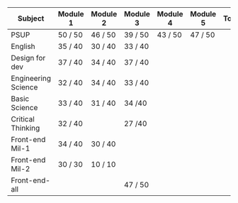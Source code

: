 
| Subject             | Module 1 | Module 2 | Module 3 | Module 4 | Module 5 | Total | Percentage |
| ------------------- | -------- | -------- | -------- | -------- | -------- | ----- | ---------- |
| PSUP                | 50 / 50  | 46 / 50  | 39 / 50  | 43 / 50  | 47 / 50  |       |            |
| English             | 35 / 40  | 30 / 40  | 33 / 40  |          |          |       |            |
| Design for dev      | 37 / 40  | 34 / 40  | 37 / 40  |          |          |       |            |
| Engineering Science | 32 / 40  | 34 / 40  | 33 / 40  |          |          |       |            |
| Basic Science       | 33 / 40  | 31 / 40  | 34 /40   |          |          |       |            |
| Critical Thinking   | 32 / 40  |          | 27 /40   |          |          |       |            |
| Front-end Mil-1     | 34 / 40  | 30 / 40  |          |          |          |       |            |
| Front-end Mil-2     | 30 / 30  | 10 / 10  |          |          |          |       |            |
| Front-end-all       |          |          | 47 / 50  |          |          |       |            |
